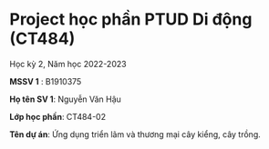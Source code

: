 # Project học phần PTUD Di động (CT484)

Học kỳ 2, Năm học 2022-2023

**MSSV 1** : B1910375

**Họ tên SV 1**: Nguyễn Văn Hậu

**Lớp học phần**: CT484-02

**Tên dự án**: Ứng dụng triển lãm và thương mại cây kiểng, cây trồng.

